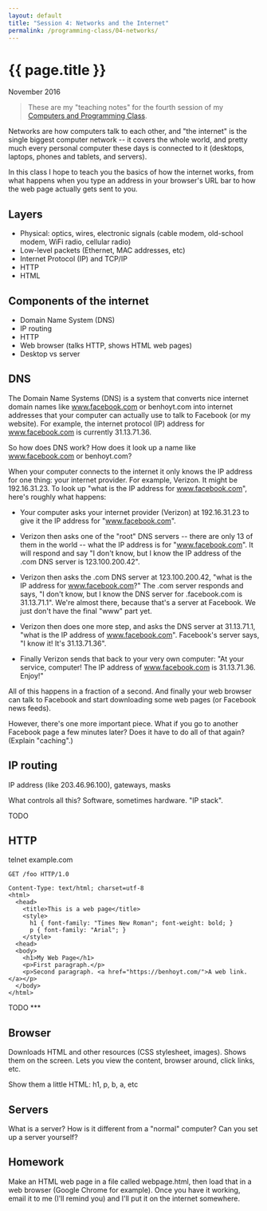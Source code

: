```yaml
---
layout: default
title: "Session 4: Networks and the Internet"
permalink: /programming-class/04-networks/
---
```

<h1>{{ page.title }}</h1>
<p class="subtitle">November 2016</p>

> These are my "teaching notes" for the fourth session of my [Computers and Programming Class](/programming-class/).


Networks are how computers talk to each other, and "the internet" is the single biggest computer network -- it covers the whole world, and pretty much every personal computer these days is connected to it (desktops, laptops, phones and tablets, and servers).

In this class I hope to teach you the basics of how the internet works, from what happens when you type an address in your browser's URL bar to how the web page actually gets sent to you.


Layers
------

* Physical: optics, wires, electronic signals (cable modem, old-school modem, WiFi radio, cellular radio)
* Low-level packets (Ethernet, MAC addresses, etc)
* Internet Protocol (IP) and TCP/IP
* HTTP
* HTML


Components of the internet
--------------------------

* Domain Name System (DNS)
* IP routing
* HTTP
* Web browser (talks HTTP, shows HTML web pages)
* Desktop vs server


DNS
---

The Domain Name Systems (DNS) is a system that converts nice internet domain names like www.facebook.com or benhoyt.com into internet addresses that your computer can actually use to talk to Facebook (or my website). For example, the internet protocol (IP) address for www.facebook.com is currently 31.13.71.36.

So how does DNS work? How does it look up a name like www.facebook.com or benhoyt.com?

When your computer connects to the internet it only knows the IP address for one thing: your internet provider. For example, Verizon. It might be 192.16.31.23. To look up "what is the IP address for www.facebook.com", here's roughly what happens:

* Your computer asks your internet provider (Verizon) at 192.16.31.23 to give it the IP address for "www.facebook.com".

* Verizon then asks one of the "root" DNS servers -- there are only 13 of them in the world -- what the IP address is for "www.facebook.com". It will respond and say "I don't know, but I know the IP address of the .com DNS server is 123.100.200.42".

* Verizon then asks the .com DNS server at 123.100.200.42, "what is the IP address for www.facebook.com?" The .com server responds and says, "I don't know, but I know the DNS server for .facebook.com is 31.13.71.1". We're almost there, because that's a server at Facebook. We just don't have the final "www" part yet.

* Verizon then does one more step, and asks the DNS server at 31.13.71.1, "what is the IP address of www.facebook.com". Facebook's server says, "I know it! It's 31.13.71.36".

* Finally Verizon sends that back to your very own computer: "At your service, computer! The IP address of www.facebook.com is 31.13.71.36. Enjoy!"

All of this happens in a fraction of a second. And finally your web browser can talk to Facebook and start downloading some web pages (or Facebook news feeds).

However, there's one more important piece. What if you go to another Facebook page a few minutes later? Does it have to do all of that again? (Explain "caching".)


IP routing
----------

IP address (like 203.46.96.100), gateways, masks

What controls all this? Software, sometimes hardware. "IP stack".

TODO


HTTP
----

telnet example.com

```
GET /foo HTTP/1.0

Content-Type: text/html; charset=utf-8
<html>
  <head>
    <title>This is a web page</title>
    <style>
      h1 { font-family: "Times New Roman"; font-weight: bold; }
      p { font-family: "Arial"; }
    </style>
  <head>
  <body>
    <h1>My Web Page</h1>
    <p>First paragraph.</p>
    <p>Second paragraph. <a href="https://benhoyt.com/">A web link.</a></p>
  </body>
</html>
```

TODO ***


Browser
-------

Downloads HTML and other resources (CSS stylesheet, images). Shows them on the screen. Lets you view the content, browser around, click links, etc.

Show them a little HTML: h1, p, b, a, etc


Servers
-------

What is a server? How is it different from a "normal" computer? Can you set up a server yourself?


Homework
--------

Make an HTML web page in a file called webpage.html, then load that in a web browser (Google Chrome for example). Once you have it working, email it to me (I'll remind you) and I'll put it on the internet somewhere.
